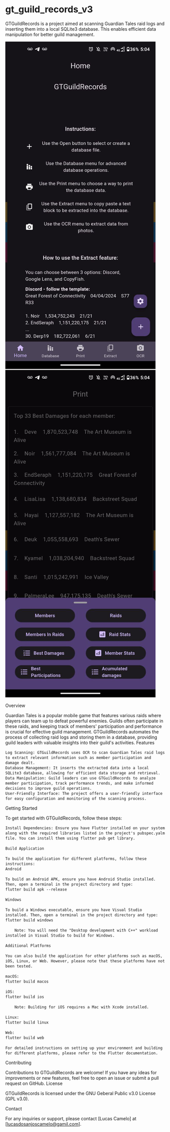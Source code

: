 # gt_guild_records_v3

GTGuildRecords is a project aimed at scanning Guardian Tales raid logs and inserting them into a local SQLite3 database. This enables efficient data manipulation for better guild management.

![home](assets/images/home_page.jpg) ![print](assets/images/print_page.jpg) 

Overview

Guardian Tales is a popular mobile game that features various raids where players can team up to defeat powerful enemies. Guilds often participate in these raids, and keeping track of members' participation and performance is crucial for effective guild management. GTGuildRecords automates the process of collecting raid logs and storing them in a database, providing guild leaders with valuable insights into their guild's activities.
Features

    Log Scanning: GTGuildRecords uses OCR to scan Guardian Tales raid logs to extract relevant information such as member participation and damage dealt.
    Database Management: It inserts the extracted data into a local SQLite3 database, allowing for efficient data storage and retrieval.
    Data Manipulation: Guild leaders can use GTGuildRecords to analyze member participation, track performance trends, and make informed decisions to improve guild operations.
    User-Friendly Interface: The project offers a user-friendly interface for easy configuration and monitoring of the scanning process.

Getting Started

To get started with GTGuildRecords, follow these steps:

    Install Dependencies: Ensure you have Flutter installed on your system along with the required libraries listed in the project's pubspec.yalm file. You can install them using flutter pub get library.

    Build Application

    To build the application for different platforms, follow these instructions:
    Android

    To build an Android APK, ensure you have Android Studio installed. Then, open a terminal in the project directory and type:
    flutter build apk --release

    Windows

    To build a Windows executable, ensure you have Visual Studio installed. Then, open a terminal in the project directory and type:
    flutter build windows

        Note: You will need the "Desktop development with C++" workload installed in Visual Studio to build for Windows.

    Additional Platforms

    You can also build the application for other platforms such as macOS, iOS, Linux, or Web. However, please note that these platforms have not been tested.

    macOS:
    flutter build macos

    iOS:
    flutter build ios

        Note: Building for iOS requires a Mac with Xcode installed.

    Linux:
    flutter build linux

    Web:
    flutter build web

    For detailed instructions on setting up your environment and building for different platforms, please refer to the Flutter documentation.

Contributing

Contributions to GTGuildRecords are welcome! If you have any ideas for improvements or new features, feel free to open an issue or submit a pull request on GitHub.
License

GTGuildRecords is licensed under the GNU Geberal Public v3.0 License (GPL v3.0).

Contact

For any inquiries or support, please contact [Lucas Camelo] at [lucasdosanjoscamelo@gamil.com].
